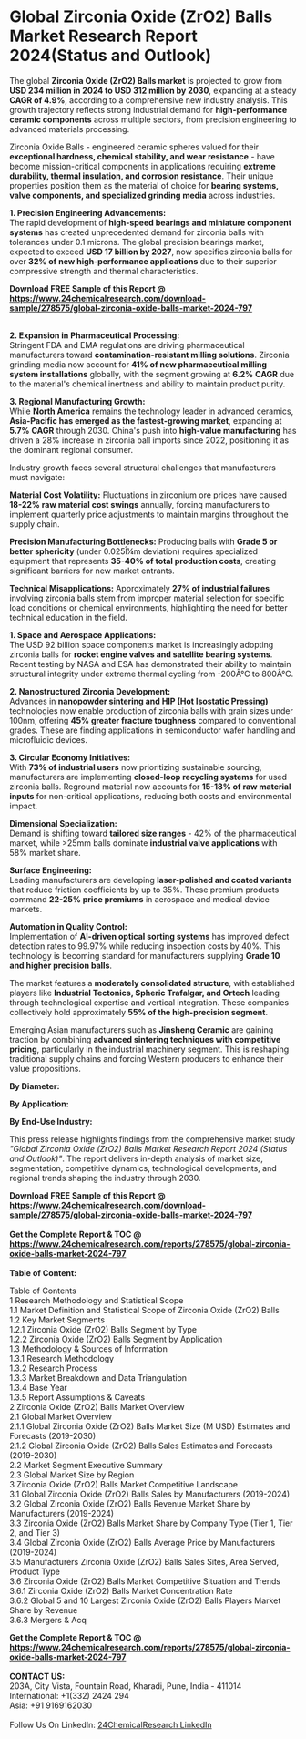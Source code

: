<h1>Global Zirconia Oxide (ZrO2) Balls Market Research Report 2024(Status and Outlook)</h1><p>The global <strong>Zirconia Oxide (ZrO2) Balls market</strong> is projected to grow from <strong>USD 234 million in 2024 to USD 312 million by 2030</strong>, expanding at a steady <strong>CAGR of 4.9%</strong>, according to a comprehensive new industry analysis. This growth trajectory reflects strong industrial demand for <strong>high-performance ceramic components</strong> across multiple sectors, from precision engineering to advanced materials processing.</p><p>Zirconia Oxide Balls - engineered ceramic spheres valued for their <strong>exceptional hardness, chemical stability, and wear resistance</strong> - have become mission-critical components in applications requiring <strong>extreme durability, thermal insulation, and corrosion resistance</strong>. Their unique properties position them as the material of choice for <strong>bearing systems, valve components, and specialized grinding media</strong> across industries.</p><p><strong>1. Precision Engineering Advancements:</strong><br>
The rapid development of <strong>high-speed bearings and miniature component systems</strong> has created unprecedented demand for zirconia balls with tolerances under 0.1 microns. The global precision bearings market, expected to exceed <strong>USD 17 billion by 2027</strong>, now specifies zirconia balls for over <strong>32% of new high-performance applications</strong> due to their superior compressive strength and thermal characteristics.</p><div><b>Download FREE Sample of this Report @ 
            <a href="https://www.24chemicalresearch.com/download-sample/278575/global-zirconia-oxide-balls-market-2024-797">
            https://www.24chemicalresearch.com/download-sample/278575/global-zirconia-oxide-balls-market-2024-797</a></b></div><br><p><strong>2. Expansion in Pharmaceutical Processing:</strong><br>
Stringent FDA and EMA regulations are driving pharmaceutical manufacturers toward <strong>contamination-resistant milling solutions</strong>. Zirconia grinding media now account for <strong>41% of new pharmaceutical milling system installations</strong> globally, with the segment growing at <strong>6.2% CAGR</strong> due to the material's chemical inertness and ability to maintain product purity.</p><p><strong>3. Regional Manufacturing Growth:</strong><br>
While <strong>North America</strong> remains the technology leader in advanced ceramics, <strong>Asia-Pacific has emerged as the fastest-growing market</strong>, expanding at <strong>5.7% CAGR</strong> through 2030. China's push into <strong>high-value manufacturing</strong> has driven a 28% increase in zirconia ball imports since 2022, positioning it as the dominant regional consumer.</p><p>Industry growth faces several structural challenges that manufacturers must navigate:</p><p><strong>Material Cost Volatility:</strong> Fluctuations in zirconium ore prices have caused <strong>18-22% raw material cost swings</strong> annually, forcing manufacturers to implement quarterly price adjustments to maintain margins throughout the supply chain.</p><p><strong>Precision Manufacturing Bottlenecks:</strong> Producing balls with <strong>Grade 5 or better sphericity</strong> (under 0.025Î¼m deviation) requires specialized equipment that represents <strong>35-40% of total production costs</strong>, creating significant barriers for new market entrants.</p><p><strong>Technical Misapplications:</strong> Approximately <strong>27% of industrial failures</strong> involving zirconia balls stem from improper material selection for specific load conditions or chemical environments, highlighting the need for better technical education in the field.</p><p><strong>1. Space and Aerospace Applications:</strong><br>
The USD 92 billion space components market is increasingly adopting zirconia balls for <strong>rocket engine valves and satellite bearing systems</strong>. Recent testing by NASA and ESA has demonstrated their ability to maintain structural integrity under extreme thermal cycling from -200Â°C to 800Â°C.</p><p><strong>2. Nanostructured Zirconia Development:</strong><br>
Advances in <strong>nanopowder sintering and HIP (Hot Isostatic Pressing)</strong> technologies now enable production of zirconia balls with grain sizes under 100nm, offering <strong>45% greater fracture toughness</strong> compared to conventional grades. These are finding applications in semiconductor wafer handling and microfluidic devices.</p><p><strong>3. Circular Economy Initiatives:</strong><br>
With <strong>73% of industrial users</strong> now prioritizing sustainable sourcing, manufacturers are implementing <strong>closed-loop recycling systems</strong> for used zirconia balls. Reground material now accounts for <strong>15-18% of raw material inputs</strong> for non-critical applications, reducing both costs and environmental impact.</p><p><strong>Dimensional Specialization:</strong><br>
	Demand is shifting toward <strong>tailored size ranges</strong> - 42% of the pharmaceutical market, while &gt;25mm balls dominate <strong>industrial valve applications</strong> with 58% market share.</p><p><strong>Surface Engineering:</strong><br>
	Leading manufacturers are developing <strong>laser-polished and coated variants</strong> that reduce friction coefficients by up to 35%. These premium products command <strong>22-25% price premiums</strong> in aerospace and medical device markets.</p><p><strong>Automation in Quality Control:</strong><br>
	Implementation of <strong>AI-driven optical sorting systems</strong> has improved defect detection rates to 99.97% while reducing inspection costs by 40%. This technology is becoming standard for manufacturers supplying <strong>Grade 10 and higher precision balls</strong>.</p><p>The market features a <strong>moderately consolidated structure</strong>, with established players like <strong>Industrial Tectonics, Spheric Trafalgar, and Ortech</strong> leading through technological expertise and vertical integration. These companies collectively hold approximately <strong>55% of the high-precision segment</strong>.</p><p>Emerging Asian manufacturers such as <strong>Jinsheng Ceramic</strong> are gaining traction by combining <strong>advanced sintering techniques with competitive pricing</strong>, particularly in the industrial machinery segment. This is reshaping traditional supply chains and forcing Western producers to enhance their value propositions.</p><p><strong>By Diameter:</strong></p><p><strong>By Application:</strong></p><p><strong>By End-Use Industry:</strong></p><p>This press release highlights findings from the comprehensive market study <em>"Global Zirconia Oxide (ZrO2) Balls Market Research Report 2024 (Status and Outlook)"</em>. The report delivers in-depth analysis of market size, segmentation, competitive dynamics, technological developments, and regional trends shaping the industry through 2030.</p><div><b>Download FREE Sample of this Report @ 
            <a href="https://www.24chemicalresearch.com/download-sample/278575/global-zirconia-oxide-balls-market-2024-797">
            https://www.24chemicalresearch.com/download-sample/278575/global-zirconia-oxide-balls-market-2024-797</a></b></div><br><div><b>Get the Complete Report & TOC @ 
            <a href="https://www.24chemicalresearch.com/reports/278575/global-zirconia-oxide-balls-market-2024-797">
            https://www.24chemicalresearch.com/reports/278575/global-zirconia-oxide-balls-market-2024-797</a></b></div><br>
            <b>Table of Content:</b><p>Table of Contents<br />
1 Research Methodology and Statistical Scope<br />
1.1 Market Definition and Statistical Scope of Zirconia Oxide (ZrO2) Balls<br />
1.2 Key Market Segments<br />
1.2.1 Zirconia Oxide (ZrO2) Balls Segment by Type<br />
1.2.2 Zirconia Oxide (ZrO2) Balls Segment by Application<br />
1.3 Methodology & Sources of Information<br />
1.3.1 Research Methodology<br />
1.3.2 Research Process<br />
1.3.3 Market Breakdown and Data Triangulation<br />
1.3.4 Base Year<br />
1.3.5 Report Assumptions & Caveats<br />
2 Zirconia Oxide (ZrO2) Balls Market Overview<br />
2.1 Global Market Overview<br />
2.1.1 Global Zirconia Oxide (ZrO2) Balls Market Size (M USD) Estimates and Forecasts (2019-2030)<br />
2.1.2 Global Zirconia Oxide (ZrO2) Balls Sales Estimates and Forecasts (2019-2030)<br />
2.2 Market Segment Executive Summary<br />
2.3 Global Market Size by Region<br />
3 Zirconia Oxide (ZrO2) Balls Market Competitive Landscape<br />
3.1 Global Zirconia Oxide (ZrO2) Balls Sales by Manufacturers (2019-2024)<br />
3.2 Global Zirconia Oxide (ZrO2) Balls Revenue Market Share by Manufacturers (2019-2024)<br />
3.3 Zirconia Oxide (ZrO2) Balls Market Share by Company Type (Tier 1, Tier 2, and Tier 3)<br />
3.4 Global Zirconia Oxide (ZrO2) Balls Average Price by Manufacturers (2019-2024)<br />
3.5 Manufacturers Zirconia Oxide (ZrO2) Balls Sales Sites, Area Served, Product Type<br />
3.6 Zirconia Oxide (ZrO2) Balls Market Competitive Situation and Trends<br />
3.6.1 Zirconia Oxide (ZrO2) Balls Market Concentration Rate<br />
3.6.2 Global 5 and 10 Largest Zirconia Oxide (ZrO2) Balls Players Market Share by Revenue<br />
3.6.3 Mergers & Acq</p><div><b>Get the Complete Report & TOC @ 
            <a href="https://www.24chemicalresearch.com/reports/278575/global-zirconia-oxide-balls-market-2024-797">
            https://www.24chemicalresearch.com/reports/278575/global-zirconia-oxide-balls-market-2024-797</a></b></div><br><b>CONTACT US:</b><br>
            203A, City Vista, Fountain Road, Kharadi, Pune, India - 411014<br>
            International: +1(332) 2424 294<br>
            Asia: +91 9169162030 <br><br>
            Follow Us On LinkedIn: <a href="https://www.linkedin.com/company/24chemicalresearch/">24ChemicalResearch LinkedIn</a>
